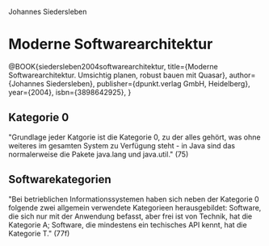 Johannes Siedersleben

# Moderne Softwarearchitektur

@BOOK{siedersleben2004softwarearchitektur, 
 title={Moderne Softwarearchitektur. Umsichtig planen, robust bauen mit Quasar},
 author={Johannes Siedersleben},
 publisher={dpunkt.verlag GmbH, Heidelberg},
 year={2004},
 isbn={3898642925},
}

## Kategorie 0
"Grundlage jeder Katgorie ist die Kategorie 0, zu der alles gehört, was ohne weiteres im gesamten System zu Verfügung steht - in Java sind das normalerweise die Pakete java.lang und java.util." (75)

## Softwarekategorien
"Bei betrieblichen Informationssystemen haben sich neben der Kategorie 0 folgende zwei allgemein verwendete Kategorieen herausgebildet: Software, die sich nur mit der Anwendung befasst, aber frei ist von Technik, hat die Kategorie A; Software, die mindestens ein techisches API kennt, hat die Kategorie T." (77f)
